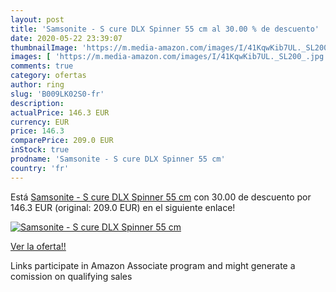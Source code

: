 ```yaml
---
layout: post
title: 'Samsonite - S cure DLX Spinner 55 cm al 30.00 % de descuento'
date: 2020-05-22 23:39:07
thumbnailImage: 'https://m.media-amazon.com/images/I/41KqwKib7UL._SL200_.jpg'
images: [ 'https://m.media-amazon.com/images/I/41KqwKib7UL._SL200_.jpg' ]
comments: true
category: ofertas
author: ring
slug: 'B009LK02S0-fr'
description:
actualPrice: 146.3 EUR
currency: EUR
price: 146.3
comparePrice: 209.0 EUR
inStock: true
prodname: 'Samsonite - S cure DLX Spinner 55 cm'
country: 'fr'
---
```


Está [Samsonite - S cure DLX Spinner 55 cm](https://www.amazon.fr/dp/B009LK02S0/?tag=tolees0d-21) con 30.00 de descuento por 146.3 EUR (original: 209.0 EUR) en el siguiente enlace!

[![Samsonite - S cure DLX Spinner 55 cm](https://m.media-amazon.com/images/I/41KqwKib7UL._SL200_.jpg)](https://www.amazon.fr/dp/B009LK02S0/?tag=tolees0d-21)

[Ver la oferta!!](https://www.amazon.fr/dp/B009LK02S0/?tag=tolees0d-21)

Links participate in Amazon Associate program and might generate a comission on qualifying sales



